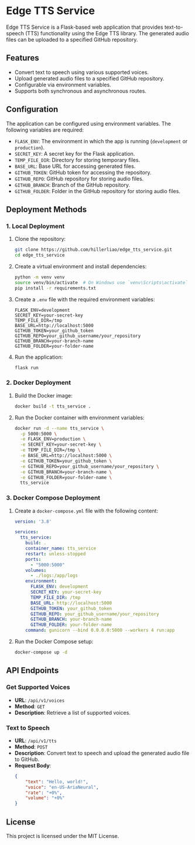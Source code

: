 # Edge TTS Service

Edge TTS Service is a Flask-based web application that provides text-to-speech (TTS) functionality using the Edge TTS library. The generated audio files can be uploaded to a specified GitHub repository.

## Features

- Convert text to speech using various supported voices.
- Upload generated audio files to a specified GitHub repository.
- Configurable via environment variables.
- Supports both synchronous and asynchronous routes.

## Configuration

The application can be configured using environment variables. The following variables are required:

- `FLASK_ENV`: The environment in which the app is running (`development` or `production`).
- `SECRET_KEY`: A secret key for the Flask application.
- `TEMP_FILE_DIR`: Directory for storing temporary files.
- `BASE_URL`: Base URL for accessing generated files.
- `GITHUB_TOKEN`: GitHub token for accessing the repository.
- `GITHUB_REPO`: GitHub repository for storing audio files.
- `GITHUB_BRANCH`: Branch of the GitHub repository.
- `GITHUB_FOLDER`: Folder in the GitHub repository for storing audio files.

## Deployment Methods

### 1. Local Deployment

1. Clone the repository:

    ```sh
    git clone https://github.com/hillerliao/edge_tts_service.git
    cd edge_tts_service
    ```

2. Create a virtual environment and install dependencies:

    ```sh
    python -m venv venv
    source venv/bin/activate  # On Windows use `venv\Scripts\activate`
    pip install -r requirements.txt
    ```

3. Create a `.env` file with the required environment variables:

    ```plaintext
    FLASK_ENV=development
    SECRET_KEY=your-secret-key
    TEMP_FILE_DIR=/tmp
    BASE_URL=http://localhost:5000
    GITHUB_TOKEN=your_github_token
    GITHUB_REPO=your_github_username/your_repository
    GITHUB_BRANCH=your-branch-name
    GITHUB_FOLDER=your-folder-name
    ```

4. Run the application:

    ```sh
    flask run
    ```

### 2. Docker Deployment

1. Build the Docker image:

    ```sh
    docker build -t tts_service .
    ```

2. Run the Docker container with environment variables:

    ```sh
    docker run -d --name tts_service \
      -p 5000:5000 \
      -e FLASK_ENV=production \
      -e SECRET_KEY=your-secret-key \
      -e TEMP_FILE_DIR=/tmp \
      -e BASE_URL=http://localhost:5000 \
      -e GITHUB_TOKEN=your_github_token \
      -e GITHUB_REPO=your_github_username/your_repository \
      -e GITHUB_BRANCH=your-branch-name \
      -e GITHUB_FOLDER=your-folder-name \
      tts_service
    ```

### 3. Docker Compose Deployment

1. Create a `docker-compose.yml` file with the following content:

    ```yaml
    version: '3.8'

    services:
      tts_service:
        build: .
        container_name: tts_service
        restart: unless-stopped
        ports:
          - "5000:5000"
        volumes:
          - ./logs:/app/logs
        environment:
          FLASK_ENV: development
          SECRET_KEY: your-secret-key
          TEMP_FILE_DIR: /tmp
          BASE_URL: http://localhost:5000
          GITHUB_TOKEN: your_github_token
          GITHUB_REPO: your_github_username/your_repository
          GITHUB_BRANCH: your-branch-name
          GITHUB_FOLDER: your-folder-name
        command: gunicorn --bind 0.0.0.0:5000 --workers 4 run:app
    ```

2. Run the Docker Compose setup:

    ```sh
    docker-compose up -d
    ```

## API Endpoints

### Get Supported Voices

- **URL**: `/api/v1/voices`
- **Method**: `GET`
- **Description**: Retrieve a list of supported voices.

### Text to Speech

- **URL**: `/api/v1/tts`
- **Method**: `POST`
- **Description**: Convert text to speech and upload the generated audio file to GitHub.
- **Request Body**:
    ```json
    {
        "text": "Hello, world!",
        "voice": "en-US-AriaNeural",
        "rate": "+0%",
        "volume": "+0%"
    }
    ```

## License

This project is licensed under the MIT License.